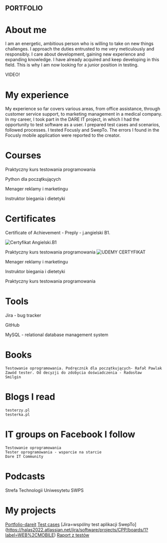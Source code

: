 ## PORTFOLIO

# About me

I am an energetic, ambitious person who is willing to take on new things
challenges. I approach the duties entrusted to me very meticulously and responsibly. I care about development, gaining new experience and expanding knowledge.
I have already acquired and keep developing in this field. This is why I am now looking for a junior position in testing.

VIDEO! 

# My experience

My experience so far covers various areas, from office assistance, through customer service support, to marketing management in a medical company.
In my career, I took part in the DARE IT project, in which I had the opportunity to test software as a user.
I prepared test cases and scenarios, followed processes.
I tested Focusly and SwepTo. The errors I found in the Focusly mobile application were reported to the creator.


# Courses

Praktyczny kurs testowania programowania

Python dla początkujących

Menager reklamy i marketingu

Instruktor biegania i dietetyki


    

# Certificates

Certificate of Achievement - Preply - j.angielski B1.

![Certyfikat Angielski.B1](https://user-images.githubusercontent.com/116502803/205497909-8727f9ce-8c51-4ef7-a19e-9c65423713a5.png)

   
Praktyczny kurs testowania programowania
![UDEMY CERTYFIKAT](https://user-images.githubusercontent.com/116502803/205497855-d0a71280-79f2-489c-81ac-3442f43484e1.png)


Menager reklamy i marketingu

Instruktor biegania i dietetyki

Praktyczny kurs testowania programowania



# Tools

Jira - bug tracker
  
GitHub
    
MySQL - relational database management system
    
    

# Books

    Testowanie oprogramowania. Podręcznik dla początkujących- Rafał Pawlak 
    Zawód tester. Od decyzji do zdobycia doświadczenia - Radosław  Smilgin 
 
    

# Blogs I read

    testerzy.pl
    testerka.pl
   

# IT groups on Facebook I follow

    Testowanie oprogramowania
    Tester oprogramowania - wsparcie na starcie
    Dare IT Community
  
  
    
# Podcasts

Strefa Technologii Uniwesytetu SWPS


# My projects

[Portfolio-dareit](https://github.com/IlonaER/challenge_portfolio_ilona)
[Test cases](https://docs.google.com/spreadsheets/d/1zVuimNVxVWDsMral14TWLH-uEDZOKgyXpBZP_CxqrSk/edit#gid=0)
[Jira=wspólny test aplikacji SwepTo] (https://halas2022.atlassian.net/jira/software/projects/CPP/boards/1?label=WEB%2CMOBILE)
[Raport z testów](https://docs.google.com/document/d/1YbnCNxyN1HSR4tjZBn0cb0Dio-D4n25yaQ_PC2VSXjU/edit)


